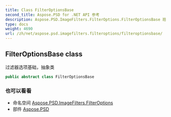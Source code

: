 ```yaml
---
title: Class FilterOptionsBase
second_title: Aspose.PSD for .NET API 参考
description: Aspose.PSD.ImageFilters.FilterOptions.FilterOptionsBase 班级. 过滤器选项基础抽象类
type: docs
weight: 4690
url: /zh/net/aspose.psd.imagefilters.filteroptions/filteroptionsbase/
---
```

## FilterOptionsBase class

过滤器选项基础，抽象类

```csharp
public abstract class FilterOptionsBase
```

### 也可以看看

* 命名空间 [Aspose.PSD.ImageFilters.FilterOptions](../../aspose.psd.imagefilters.filteroptions/)
* 部件 [Aspose.PSD](../../)


